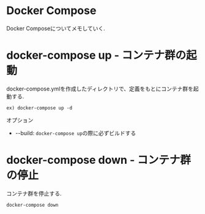 # Docker Compose
Docker Composeについてメモしていく.

# docker-compose up - コンテナ群の起動
docker-compose.ymlを作成したディレクトリで、定義をもとにコンテナ群を起動する.

```
ex) docker-compose up -d
```

オプション

- --build: `docker-compose up`の際に必ずビルドする

# docker-compose down - コンテナ群の停止
コンテナ群を停止する.

```
docker-compose down
```
